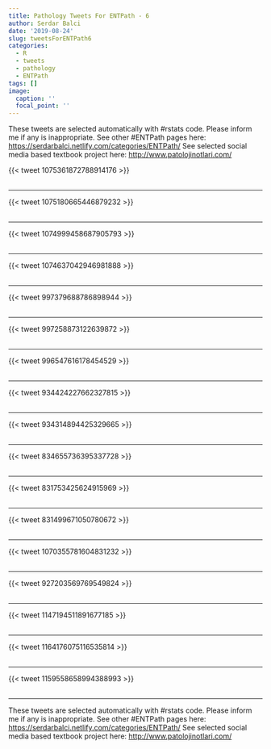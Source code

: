 ```yaml
---
title: Pathology Tweets For ENTPath - 6
author: Serdar Balci
date: '2019-08-24'
slug: tweetsForENTPath6
categories:
  - R
  - tweets
  - pathology
  - ENTPath
tags: []
image:
  caption: ''
  focal_point: ''
---
```



These tweets are selected automatically with #rstats code. Please inform me if any is inappropriate.
See other #ENTPath pages here: https://serdarbalci.netlify.com/categories/ENTPath/ 
See selected social media based textbook project here: http://www.patolojinotlari.com/

{{< tweet 1075361872788914176 >}}
<br>
<br>
<hr>
{{< tweet 1075180665446879232 >}}
<br>
<br>
<hr>
{{< tweet 1074999458687905793 >}}
<br>
<br>
<hr>
{{< tweet 1074637042946981888 >}}
<br>
<br>
<hr>
{{< tweet 997379688786898944 >}}
<br>
<br>
<hr>
{{< tweet 997258873122639872 >}}
<br>
<br>
<hr>
{{< tweet 996547616178454529 >}}
<br>
<br>
<hr>
{{< tweet 934424227662327815 >}}
<br>
<br>
<hr>
{{< tweet 934314894425329665 >}}
<br>
<br>
<hr>
{{< tweet 834655736395337728 >}}
<br>
<br>
<hr>
{{< tweet 831753425624915969 >}}
<br>
<br>
<hr>
{{< tweet 831499671050780672 >}}
<br>
<br>
<hr>
{{< tweet 1070355781604831232 >}}
<br>
<br>
<hr>
{{< tweet 927203569769549824 >}}
<br>
<br>
<hr>
{{< tweet 1147194511891677185 >}}
<br>
<br>
<hr>
{{< tweet 1164176075116535814 >}}
<br>
<br>
<hr>
{{< tweet 1159558658994388993 >}}
<br>
<br>
<hr>


These tweets are selected automatically with #rstats code. Please inform me if any is inappropriate.
See other #ENTPath pages here: https://serdarbalci.netlify.com/categories/ENTPath/ 
See selected social media based textbook project here: http://www.patolojinotlari.com/
